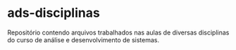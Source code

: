 # ads-disciplinas
Repositório contendo arquivos trabalhados nas aulas de diversas disciplinas do curso de análise e desenvolvimento de sistemas.
